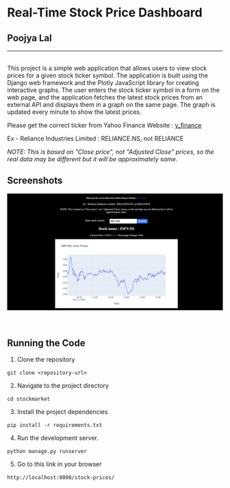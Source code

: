 # Real-Time Stock Price Dashboard
## Poojya Lal
---
<br>
This project is a simple web application that allows users to view stock prices for a given stock ticker symbol. The application is built using the Django web framework and the Plotly JavaScript library for creating interactive graphs. The user enters the stock ticker symbol in a form on the web page, and the application fetches the latest stock prices from an external API and displays them in a graph on the same page. The graph is updated every minute to show the latest prices.

Please get the correct ticker from Yahoo Finance Website : [y_finance](https://finance.yahoo.com/)

Ex - Reliance Industries Limited : RELIANCE.NS, not RELIANCE

_NOTE: This is based on "Close price", not "Adjusted Close" prices, so the real data may be different but it will be approximately same._

## Screenshots

![results](./images/2.png "results")

<br>

## Running the Code

1. Clone the repository

```
git clone <repository-url>
```

2. Navigate to the project directory

```
cd stockmarket
```

3. Install the project dependencies

```
pip install -r requirements.txt
```

4. Run the development server.

```
python manage.py runserver
```

5. Go to this link in your browser

```
http://localhost:8000/stock-prices/
```

